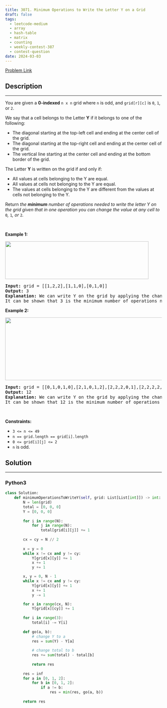 ```yaml
---
title: 3071. Minimum Operations to Write the Letter Y on a Grid
draft: false
tags: 
  - leetcode-medium
  - array
  - hash-table
  - matrix
  - counting
  - weekly-contest-387
  - contest-question
date: 2024-03-03
---
```


[Problem Link](https://leetcode.com/problems/minimum-operations-to-write-the-letter-y-on-a-grid/)

## Description

---
<p>You are given a <strong>0-indexed</strong> <code>n x n</code> grid where <code>n</code> is odd, and <code>grid[r][c]</code> is <code>0</code>, <code>1</code>, or <code>2</code>.</p>

<p>We say that a cell belongs to the Letter <strong>Y</strong> if it belongs to one of the following:</p>

<ul>
	<li>The diagonal starting at the top-left cell and ending at the center cell of the grid.</li>
	<li>The diagonal starting at the top-right cell and ending at the center cell of the grid.</li>
	<li>The vertical line starting at the center cell and ending at the bottom border of the grid.</li>
</ul>

<p>The Letter <strong>Y</strong> is written on the grid if and only if:</p>

<ul>
	<li>All values at cells belonging to the Y are equal.</li>
	<li>All values at cells not belonging to the Y are equal.</li>
	<li>The values at cells belonging to the Y are different from the values at cells not belonging to the Y.</li>
</ul>

<p>Return <em>the <strong>minimum</strong> number of operations needed to write the letter Y on the grid given that in one operation you can change the value at any cell to</em> <code>0</code><em>,</em> <code>1</code><em>,</em> <em>or</em> <code>2</code><em>.</em></p>

<p>&nbsp;</p>
<p><strong class="example">Example 1:</strong></p>
<img alt="" src="https://assets.leetcode.com/uploads/2024/01/22/y2.png" style="width: 461px; height: 121px;" />
<pre>
<strong>Input:</strong> grid = [[1,2,2],[1,1,0],[0,1,0]]
<strong>Output:</strong> 3
<strong>Explanation:</strong> We can write Y on the grid by applying the changes highlighted in blue in the image above. After the operations, all cells that belong to Y, denoted in bold, have the same value of 1 while those that do not belong to Y are equal to 0.
It can be shown that 3 is the minimum number of operations needed to write Y on the grid.
</pre>

<p><strong class="example">Example 2:</strong></p>
<img alt="" src="https://assets.leetcode.com/uploads/2024/01/22/y3.png" style="width: 701px; height: 201px;" />
<pre>
<strong>Input:</strong> grid = [[0,1,0,1,0],[2,1,0,1,2],[2,2,2,0,1],[2,2,2,2,2],[2,1,2,2,2]]
<strong>Output:</strong> 12
<strong>Explanation:</strong> We can write Y on the grid by applying the changes highlighted in blue in the image above. After the operations, all cells that belong to Y, denoted in bold, have the same value of 0 while those that do not belong to Y are equal to 2. 
It can be shown that 12 is the minimum number of operations needed to write Y on the grid.</pre>

<p>&nbsp;</p>
<p><strong>Constraints:</strong></p>

<ul>
	<li><code>3 &lt;= n &lt;= 49 </code></li>
	<li><code>n == grid.length == grid[i].length</code></li>
	<li><code>0 &lt;= grid[i][j] &lt;= 2</code></li>
	<li><code>n</code> is odd.</li>
</ul>


## Solution

---
### Python3
``` py title='minimum-operations-to-write-the-letter-y-on-a-grid'
class Solution:
    def minimumOperationsToWriteY(self, grid: List[List[int]]) -> int:
        N = len(grid)
        total = [0, 0, 0]
        Y = [0, 0, 0]
        
        for i in range(N):
            for j in range(N):
                total[grid[i][j]] += 1
        
        cx = cy = N // 2
        
        x = y = 0
        while x != cx and y != cy:
            Y[grid[x][y]] += 1
            x += 1
            y += 1

        x, y = 0, N - 1
        while x != cx and y != cy:
            Y[grid[x][y]] += 1
            x += 1
            y -= 1

        for x in range(cx, N):
            Y[grid[x][cy]] += 1
        
        for i in range(3):
            total[i] -= Y[i]
        
        def go(a, b):
            # change Y to a
            res = sum(Y) - Y[a]
            
            # change total to b
            res += sum(total) - total[b]
            
            return res
            
        res = inf
        for a in [0, 1, 2]:
            for b in [0, 1, 2]:
                if a != b:
                    res = min(res, go(a, b))
        
        return res
```

